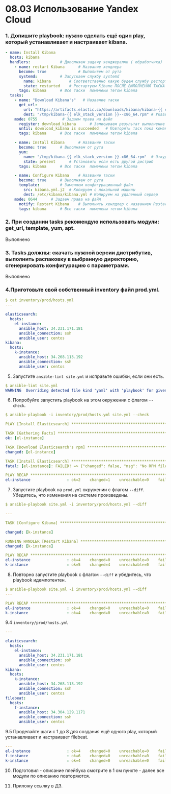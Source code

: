 # 08.03 Использование Yandex Cloud

### 1. Допишите playbook: нужно сделать ещё один play, который устанавливает и настраивает kibana.
```yaml
- name: Install Kibana
  hosts: kibana
  handlers: 			# Дополняем задачу хенджералми ( обработчика)
    - name: restart Kibana      # Название хендлера
      become: true              # Выполняем от рута
      systemd:			# Запускаем службу systemd
        name: kibana		# Соответственно какую будем службу рестортавать ( кибана )
        state: restarted	# Рестартуем Kibane ПОСЛЕ ВЫПОЛНЕНИЯ ТАСКА
      tags: kibana		# Все таски  помечены тегом kibana
  tasks:
    - name: "Download Kibana's"   # Название таски
      get_url: 
        url: "https://artifacts.elastic.co/downloads/kibana/kibana-{{ elk_stack_version }}--x86_64.rpm" # Скачиваем артефакты
        dest: "/tmp/kibana-{{ elk_stack_version }}--x86_64.rpm" # Указываем в какую папку копируем на удаленном сервере
	mode: 0755			 # Задаем права на файл
      register: download_kibana		 # Записываем результат выполнение таски
      until: download_kibana is succeeded   # Повторять таск пока команда не выполнется успешно
      tags: kibana		# Все таски  помечены тегом kibana

    - name: Install Kibana      # Название таски
      become: true 		# Выполняем от рута
      yum:
        name: "/tmp/kibana-{{ elk_stack_version }}-x86_64.rpm"  # Откуда устанавливаем
        state: present 		# Установить если есть другой дистриб
      tags: kibana		# Все таски  помечены тегом kibana

    - name: Configure Kibana    # Название таски
      become: true		# Выполняем от рута
      template:			# Заменяем конфигурационный файл
        src: kibana.yml.j2	# Копируем с локальной машины
        dest: /etc/kibana/kibana.yml # Копируем на удаленный сервер
	mode: 0644		# Задаем права на файл
      notify: Restart Kibana    # Выполнить хенлдлер с названием Restart Kibana
      tags: kibana		# Все таски  помечены тегом kibana
```
### 2. При создании tasks рекомендую использовать модули: get_url, template, yum, apt.
Выполнено

### 3. Tasks должны: скачать нужной версии дистрибутив, выполнить распаковку в выбранную директорию, сгенерировать конфигурацию с параметрами.
Выполнено

### 4.Приготовьте свой собственный inventory файл prod.yml.

```yaml
$ cat inventory/prod/hosts.yml
---

elasticsearch:
  hosts:
    el-instance:
      ansible_host: 34.231.171.181
      ansible_connection: ssh
      ansible_user: centos
kibana:
  hosts:
    k-instance:
      ansible_host: 34.268.113.192
      ansible_connection: ssh
      ansible_user: centos
```   
5. Запустите `ansible-lint site.yml` и исправьте ошибки, если они есть.
```yaml
$ ansible-lint site.yml
WARNING  Overriding detected file kind 'yaml' with 'playbook' for given positional argument: site.yml
```

6. Попробуйте запустить playbook на этом окружении с флагом `--check`.

```yaml
$ ansible-playbook -i inventory/prod/hosts.yml site.yml --check

PLAY [Install Elasticsearch] ********************************************************************************************************

TASK [Gathering Facts] **************************************************************************************************************
ok: [el-instance]

TASK [Download Elasticsearch's rpm] *************************************************************************************************
changed: [el-instance]

TASK [Install Elasticsearch] ********************************************************************************************************
fatal: [el-instance]: FAILED! => {"changed": false, "msg": "No RPM file matching '/tmp/elasticsearch-7.15.2-x86_64.rpm' found on system", "rc": 127, "results": ["No RPM file matching '/tmp/elasticsearch-7.15.2-x86_64.rpm' found on system"]}

PLAY RECAP **************************************************************************************************************************
el-instance                : ok=2    changed=1    unreachable=0    failed=1    skipped=0    rescued=0    ignored=0
```

7. Запустите playbook на `prod.yml` окружении с флагом `--diff`. Убедитесь, что изменения на системе произведены.

```yaml
$ ansible-playbook site.yml -i inventory/prod/hosts.yml --diff

---

TASK [Configure Kibana] ***********************************************************************************************************

changed: [k-instance]

RUNNING HANDLER [Restart Kibana] **************************************************************************************************
changed: [k-instance]

PLAY RECAP ************************************************************************************************************************
el-instance                : ok=4    changed=0    unreachable=0    failed=0    skipped=0    rescued=0    ignored=0
k-instance                 : ok=5    changed=4    unreachable=0    failed=0    skipped=0    rescued=0    ignored=0
```

8. Повторно запустите playbook с флагом `--diff` и убедитесь, что playbook идемпотентен.

```yaml
$ ansible-playbook site.yml -i inventory/prod/hosts.yml --diff
---

PLAY RECAP ************************************************************************************************************************
el-instance                : ok=4    changed=0    unreachable=0    failed=0    skipped=0    rescued=0    ignored=0
k-instance                 : ok=4    changed=0    unreachable=0    failed=0    skipped=0    rescued=0    ignored=0
```

9.4 `inventory/prod/hosts.yml`
```yaml
---

elasticsearch:
  hosts:
    el-instance:
      ansible_host: 34.231.171.181
      ansible_connection: ssh
      ansible_user: centos
kibana:
  hosts:
    k-instance:
      ansible_host: 34.268.113.192
      ansible_connection: ssh
      ansible_user: centos
filebeat:
  hosts:
    f-instance:
      ansible_host: 34.304.129.1171
      ansible_connection: ssh
      ansible_user: centos
```
9.5 Проделайте шаги с 1 до 8 для создания ещё одного play, который устанавливает и настраивает filebeat.

```yaml
---
el-instance                : ok=4    changed=0    unreachable=0    failed=0    skipped=0    rescued=0    ignored=0
f-instance                 : ok=6    changed=0    unreachable=0    failed=0    skipped=0    rescued=0    ignored=0
k-instance                 : ok=4    changed=0    unreachable=0    failed=0    skipped=0    rescued=0    ignored=0
```

10. Подготовил - описание плейбука смотрите в 1 ом пункте - далее все модули по описанию повторяются.

11. Приложу ссылку в ДЗ.

